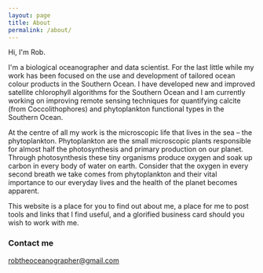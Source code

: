 ```yaml
---
layout: page
title: About
permalink: /about/
---
```

Hi, I'm Rob.

I'm a biological oceanographer and data scientist. For the last little while my work has been focused on the use and development of tailored ocean colour products in the Southern Ocean. I have developed new and improved satellite chlorophyll algorithms for the Southern Ocean and I am currently working on improving remote sensing techniques for quantifying calcite (from Coccolithophores) and phytoplankton functional types in the Southern Ocean.

At the centre of all my work is the microscopic life that lives in the sea – the phytoplankton. Phytoplankton are the small microscopic plants responsible for almost half the photosynthesis and primary production on our planet. Through photosynthesis these tiny organisms produce oxygen and soak up carbon in every body of water on earth. Consider that the oxygen in every second breath we take comes from phytoplankton and their vital importance to our everyday lives and the health of the planet becomes apparent.

This website is a place for you to find out about me, a place for me to post tools and links that I find useful, and a glorified business card should you wish to work with me.

### Contact me

[robtheoceanographer@gmail.com](mailto:robtheoceanographer@gmail.com)

